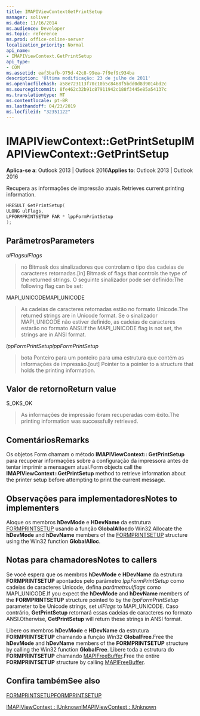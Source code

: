 ```yaml
---
title: IMAPIViewContextGetPrintSetup
manager: soliver
ms.date: 11/16/2014
ms.audience: Developer
ms.topic: reference
ms.prod: office-online-server
localization_priority: Normal
api_name:
- IMAPIViewContext.GetPrintSetup
api_type:
- COM
ms.assetid: eaf3bafb-975d-42c8-99ea-7f9ef9c934ba
description: 'Última modificação: 23 de julho de 2011'
ms.openlocfilehash: a58e723113f70c10b5c8468f5bdd0d8d9014bd2c
ms.sourcegitcommit: 8fe462c32b91c87911942c188f3445e85a54137c
ms.translationtype: MT
ms.contentlocale: pt-BR
ms.lasthandoff: 04/23/2019
ms.locfileid: "32351122"
---
```

# <a name="imapiviewcontextgetprintsetup"></a><span data-ttu-id="58025-103">IMAPIViewContext::GetPrintSetup</span><span class="sxs-lookup"><span data-stu-id="58025-103">IMAPIViewContext::GetPrintSetup</span></span>

  
  
<span data-ttu-id="58025-104">**Aplica-se a**: Outlook 2013 | Outlook 2016</span><span class="sxs-lookup"><span data-stu-id="58025-104">**Applies to**: Outlook 2013 | Outlook 2016</span></span> 
  
<span data-ttu-id="58025-105">Recupera as informações de impressão atuais.</span><span class="sxs-lookup"><span data-stu-id="58025-105">Retrieves current printing information.</span></span>
  
```cpp
HRESULT GetPrintSetup(
ULONG ulFlags,
LPFORMPRINTSETUP FAR * lppFormPrintSetup
);
```

## <a name="parameters"></a><span data-ttu-id="58025-106">Parâmetros</span><span class="sxs-lookup"><span data-stu-id="58025-106">Parameters</span></span>

 <span data-ttu-id="58025-107">_ulFlags_</span><span class="sxs-lookup"><span data-stu-id="58025-107">_ulFlags_</span></span>
  
> <span data-ttu-id="58025-108">no Bitmask dos sinalizadores que controlam o tipo das cadeias de caracteres retornadas.</span><span class="sxs-lookup"><span data-stu-id="58025-108">[in] Bitmask of flags that controls the type of the returned strings.</span></span> <span data-ttu-id="58025-109">O seguinte sinalizador pode ser definido:</span><span class="sxs-lookup"><span data-stu-id="58025-109">The following flag can be set:</span></span>
    
<span data-ttu-id="58025-110">MAPI_UNICODE</span><span class="sxs-lookup"><span data-stu-id="58025-110">MAPI_UNICODE</span></span> 
  
> <span data-ttu-id="58025-111">As cadeias de caracteres retornadas estão no formato Unicode.</span><span class="sxs-lookup"><span data-stu-id="58025-111">The returned strings are in Unicode format.</span></span> <span data-ttu-id="58025-112">Se o sinalizador MAPI_UNICODE não estiver definido, as cadeias de caracteres estarão no formato ANSI.</span><span class="sxs-lookup"><span data-stu-id="58025-112">If the MAPI_UNICODE flag is not set, the strings are in ANSI format.</span></span>
    
 <span data-ttu-id="58025-113">_lppFormPrintSetup_</span><span class="sxs-lookup"><span data-stu-id="58025-113">_lppFormPrintSetup_</span></span>
  
> <span data-ttu-id="58025-114">bota Ponteiro para um ponteiro para uma estrutura que contém as informações de impressão.</span><span class="sxs-lookup"><span data-stu-id="58025-114">[out] Pointer to a pointer to a structure that holds the printing information.</span></span>
    
## <a name="return-value"></a><span data-ttu-id="58025-115">Valor de retorno</span><span class="sxs-lookup"><span data-stu-id="58025-115">Return value</span></span>

<span data-ttu-id="58025-116">S_OK</span><span class="sxs-lookup"><span data-stu-id="58025-116">S_OK</span></span> 
  
> <span data-ttu-id="58025-117">As informações de impressão foram recuperadas com êxito.</span><span class="sxs-lookup"><span data-stu-id="58025-117">The printing information was successfully retrieved.</span></span>
    
## <a name="remarks"></a><span data-ttu-id="58025-118">Comentários</span><span class="sxs-lookup"><span data-stu-id="58025-118">Remarks</span></span>

<span data-ttu-id="58025-119">Os objetos Form chamam o método **IMAPIViewContext:: GetPrintSetup** para recuperar informações sobre a configuração da impressora antes de tentar imprimir a mensagem atual.</span><span class="sxs-lookup"><span data-stu-id="58025-119">Form objects call the **IMAPIViewContext::GetPrintSetup** method to retrieve information about the printer setup before attempting to print the current message.</span></span> 
  
## <a name="notes-to-implementers"></a><span data-ttu-id="58025-120">Observações para implementadores</span><span class="sxs-lookup"><span data-stu-id="58025-120">Notes to implementers</span></span>

<span data-ttu-id="58025-121">Aloque os membros **hDevMode** e **HDevName** da estrutura [FORMPRINTSETUP](formprintsetup.md) usando a função **GlobalAlloc**do Win32.</span><span class="sxs-lookup"><span data-stu-id="58025-121">Allocate the **hDevMode** and **hDevName** members of the [FORMPRINTSETUP](formprintsetup.md) structure using the Win32 function **GlobalAlloc**.</span></span>
  
## <a name="notes-to-callers"></a><span data-ttu-id="58025-122">Notas para chamadores</span><span class="sxs-lookup"><span data-stu-id="58025-122">Notes to callers</span></span>

<span data-ttu-id="58025-123">Se você espera que os membros **hDevMode** e **HDevName** da estrutura **FORMPRINTSETUP** apontados pelo parâmetro _lppFormPrintSetup_ como cadeias de caracteres Unicode, defina _parâmetroulflags_ como MAPI_UNICODE.</span><span class="sxs-lookup"><span data-stu-id="58025-123">If you expect the **hDevMode** and **hDevName** members of the **FORMPRINTSETUP** structure pointed to by the  _lppFormPrintSetup_ parameter to be Unicode strings, set  _ulFlags_ to MAPI_UNICODE.</span></span> <span data-ttu-id="58025-124">Caso contrário, **GetPrintSetup** retornará essas cadeias de caracteres no formato ANSI.</span><span class="sxs-lookup"><span data-stu-id="58025-124">Otherwise, **GetPrintSetup** will return these strings in ANSI format.</span></span> 
  
<span data-ttu-id="58025-125">Libere os membros **hDevMode** e **HDevName** da estrutura **FORMPRINTSETUP** chamando a função Win32 **GlobalFree**.</span><span class="sxs-lookup"><span data-stu-id="58025-125">Free the **hDevMode** and **hDevName** members of the **FORMPRINTSETUP** structure by calling the Win32 function **GlobalFree**.</span></span> <span data-ttu-id="58025-126">Libere toda a estrutura do **FORMPRINTSETUP** chamando [MAPIFreeBuffer](mapifreebuffer.md).</span><span class="sxs-lookup"><span data-stu-id="58025-126">Free the entire **FORMPRINTSETUP** structure by calling [MAPIFreeBuffer](mapifreebuffer.md).</span></span> 
  
## <a name="see-also"></a><span data-ttu-id="58025-127">Confira também</span><span class="sxs-lookup"><span data-stu-id="58025-127">See also</span></span>



[<span data-ttu-id="58025-128">FORMPRINTSETUP</span><span class="sxs-lookup"><span data-stu-id="58025-128">FORMPRINTSETUP</span></span>](formprintsetup.md)
  
[<span data-ttu-id="58025-129">IMAPIViewContext : IUnknown</span><span class="sxs-lookup"><span data-stu-id="58025-129">IMAPIViewContext : IUnknown</span></span>](imapiviewcontextiunknown.md)

